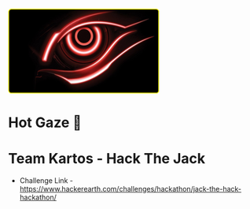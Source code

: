 ![Logo](https://github.com/salil-gtm/kartos-pandg/blob/master/logo.png)
# Hot Gaze :robot:
# Team Kartos - Hack The Jack

- Challenge Link - https://www.hackerearth.com/challenges/hackathon/jack-the-hack-hackathon/
